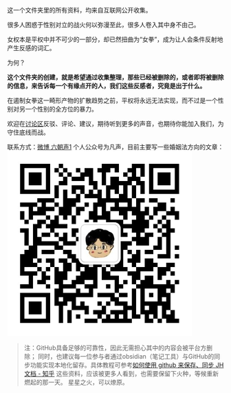 这一个文件夹里的所有资料，均来自互联网公开收集。

很多人困惑于性别对立的战火何以弥漫至此，很多人卷入其中身不由己。

女权本是平权中并不可少的一部分，却已然扭曲为“女拳”，成为让人会条件反射地产生反感的词汇。

为何？

**这个文件夹的创建，就是希望通过收集整理，那些已经被删除的，或者即将被删除的信息，来告诉每一个有缘点开的人，我们这些反感者，究竟是出于什么。**

在遏制女拳这一畸形产物的扩散趋势之前，平权将永远无法实现，而不过是一个性别对另一个性别的全方位的暴力。

欢迎在[讨论区](https://github.com/bluntvoice/beyond-time/discussions)反驳、评论、建议，期待听到更多的声音，也期待你能加入我们，为守住底线而战。

联系方式：[微博 六朝声1](https://weibo.com/u/7774067855)
个人公众号为凡声，目前主要写一些婚姻法方向的文章：[![qrcode1673893952732.jpg](https://raw.githubusercontent.com/bluntvoice/mypic/main/qrcode1673893952732.jpg)](https://raw.githubusercontent.com/bluntvoice/mypic/main/qrcode1673893952732.jpg)

> 注：GitHub具备足够的可靠性，因此无需担心其中的内容会被平台方删除；
> 同时，也建议每一位参与者通过obsidian（笔记工具）与GitHub的同步功能实现本地化留存。具体教程可参考[如何使用 github 来保存、同步 JH 文档 - 知乎](https://zhuanlan.zhihu.com/p/380200295)
> 这些资料，应该被更多人看到，也需要保留下火种，等候重新燃起的那一天。
> 星星之火，可以燎原。